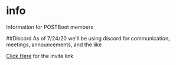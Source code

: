 # info
Information for POSTBoot members

##Discord
As of 7/24/20 we'll be using discord for communication, meetings, announcements, and the like

[Click Here](https://discord.gg/GXN9MU7) for the invite link
